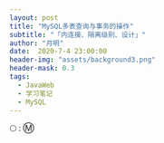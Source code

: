 ```yaml
---
layout: post
title: "MySQL多表查询与事务的操作"
subtitle: "「内连接、隔离级别、设计」"
author: "月明"
date:  2020-7-4 23:00:00
header-img: "assets/background3.png"
header-mask: 0.3
tags:
  - JavaWeb
  - 学习笔记
  - MySQL
---
```


:full_moon: : :m: 